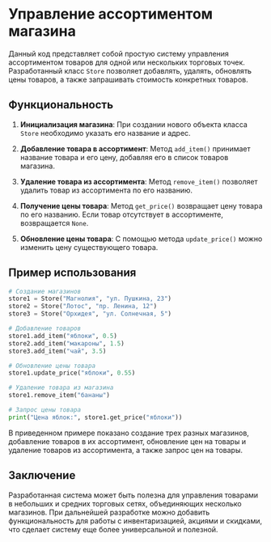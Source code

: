 # Управление ассортиментом магазина

Данный код представляет собой простую систему управления ассортиментом товаров для одной или нескольких торговых точек. Разработанный класс `Store` позволяет добавлять, удалять, обновлять цены товаров, а также запрашивать стоимость конкретных товаров.

## Функциональность

1. **Инициализация магазина**: При создании нового объекта класса `Store` необходимо указать его название и адрес.

2. **Добавление товара в ассортимент**: Метод `add_item()` принимает название товара и его цену, добавляя его в список товаров магазина.

3. **Удаление товара из ассортимента**: Метод `remove_item()` позволяет удалить товар из ассортимента по его названию.

4. **Получение цены товара**: Метод `get_price()` возвращает цену товара по его названию. Если товар отсутствует в ассортименте, возвращается `None`.

5. **Обновление цены товара**: С помощью метода `update_price()` можно изменить цену существующего товара.

## Пример использования

```python
# Создание магазинов
store1 = Store("Магнолия", "ул. Пушкина, 23")
store2 = Store("Лотос", "пр. Ленина, 12")
store3 = Store("Орхидея", "ул. Солнечная, 5")

# Добавление товаров
store1.add_item("яблоки", 0.5)
store2.add_item("макароны", 1.5)
store3.add_item("чай", 3.5)

# Обновление цены товара
store1.update_price("яблоки", 0.55)

# Удаление товара из магазина
store1.remove_item("бананы")

# Запрос цены товара
print("Цена яблок:", store1.get_price("яблоки"))
```

В приведенном примере показано создание трех разных магазинов, добавление товаров в их ассортимент, обновление цен на товары и удаление товаров из ассортимента, а также запрос цен на товары.

## Заключение

Разработанная система может быть полезна для управления товарами в небольших и средних торговых сетях, объединяющих несколько магазинов. При дальнейшей разработке можно добавить функциональность для работы с инвентаризацией, акциями и скидками, что сделает систему еще более универсальной и полезной.
